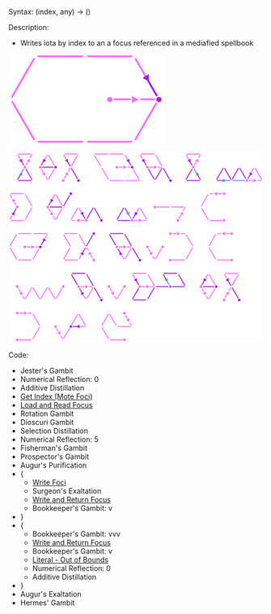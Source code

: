Syntax:
(index, any) -> ()

Description:
* Writes iota by index to an a focus referenced in a mediafied spellbook

![](../../Images/Write%20Indexed%20Focus%20Pattern.png)

![](../../Images/Write%20Indexed%20Focus%20Code.png)

Code:
* Jester's Gambit
* Numerical Reflection: 0
* Additive Distillation
* [Get Index (Mote Foci)](Mote%20Foci/Get%20Index%20(Mote%20Foci).md)
* [Load and Read Focus](Direct%20Focus%20Interaction/Load%20and%20Read%20Focus.md)
* Rotation Gambit
* Dioscuri Gambit
* Selection Distillation
* Numerical Reflection: 5
* Fisherman's Gambit
* Prospector's Gambit
* Augur's Purification
* {
	* [Write Foci](Direct%20Focus%20Interaction/Write%20Foci.md)
	* Surgeon's Exaltation
	* [Write and Return Focus](Direct%20Focus%20Interaction/Write%20and%20Return%20Focus.md)
	* Bookkeeper's Gambit: v
* }
* {
	* Bookkeeper's Gambit: vvv
	* [Write and Return Focus](Direct%20Focus%20Interaction/Write%20and%20Return%20Focus.md)
	* Bookkeeper's Gambit: v
	* [Literal - Out of Bounds](Literal%20-%20Out%20of%20Bounds.md)
	* Numerical Reflection: 0
	* Additive Distillation
* }
* Augur's Exaltation
* Hermes' Gambit
